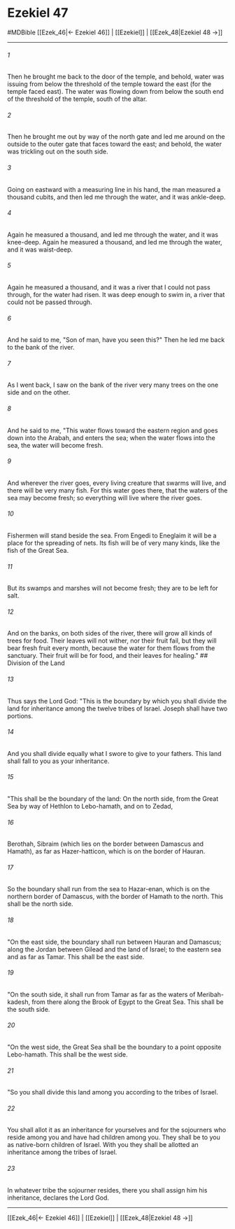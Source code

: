 # Ezekiel 47
#MDBible
[[Ezek_46|← Ezekiel 46]] | [[Ezekiel]] | [[Ezek_48|Ezekiel 48 →]]

***

###### 1 

Then he brought me back to the door of the temple, and behold, water was issuing from below the threshold of the temple toward the east (for the temple faced east). The water was flowing down from below the south end of the threshold of the temple, south of the altar. 

###### 2 

Then he brought me out by way of the north gate and led me around on the outside to the outer gate that faces toward the east; and behold, the water was trickling out on the south side. 

###### 3 

Going on eastward with a measuring line in his hand, the man measured a thousand cubits, and then led me through the water, and it was ankle-deep. 

###### 4 

Again he measured a thousand, and led me through the water, and it was knee-deep. Again he measured a thousand, and led me through the water, and it was waist-deep. 

###### 5 

Again he measured a thousand, and it was a river that I could not pass through, for the water had risen. It was deep enough to swim in, a river that could not be passed through. 

###### 6 

And he said to me, "Son of man, have you seen this?" Then he led me back to the bank of the river. 

###### 7 

As I went back, I saw on the bank of the river very many trees on the one side and on the other. 

###### 8 

And he said to me, "This water flows toward the eastern region and goes down into the Arabah, and enters the sea; when the water flows into the sea, the water will become fresh. 

###### 9 

And wherever the river goes, every living creature that swarms will live, and there will be very many fish. For this water goes there, that the waters of the sea may become fresh; so everything will live where the river goes. 

###### 10 

Fishermen will stand beside the sea. From Engedi to Eneglaim it will be a place for the spreading of nets. Its fish will be of very many kinds, like the fish of the Great Sea. 

###### 11 

But its swamps and marshes will not become fresh; they are to be left for salt. 

###### 12 

And on the banks, on both sides of the river, there will grow all kinds of trees for food. Their leaves will not wither, nor their fruit fail, but they will bear fresh fruit every month, because the water for them flows from the sanctuary. Their fruit will be for food, and their leaves for healing." ## Division of the Land 

###### 13 

Thus says the Lord God: "This is the boundary by which you shall divide the land for inheritance among the twelve tribes of Israel. Joseph shall have two portions. 

###### 14 

And you shall divide equally what I swore to give to your fathers. This land shall fall to you as your inheritance. 

###### 15 

"This shall be the boundary of the land: On the north side, from the Great Sea by way of Hethlon to Lebo-hamath, and on to Zedad, 

###### 16 

Berothah, Sibraim (which lies on the border between Damascus and Hamath), as far as Hazer-hatticon, which is on the border of Hauran. 

###### 17 

So the boundary shall run from the sea to Hazar-enan, which is on the northern border of Damascus, with the border of Hamath to the north. This shall be the north side. 

###### 18 

"On the east side, the boundary shall run between Hauran and Damascus; along the Jordan between Gilead and the land of Israel; to the eastern sea and as far as Tamar. This shall be the east side. 

###### 19 

"On the south side, it shall run from Tamar as far as the waters of Meribah-kadesh, from there along the Brook of Egypt to the Great Sea. This shall be the south side. 

###### 20 

"On the west side, the Great Sea shall be the boundary to a point opposite Lebo-hamath. This shall be the west side. 

###### 21 

"So you shall divide this land among you according to the tribes of Israel. 

###### 22 

You shall allot it as an inheritance for yourselves and for the sojourners who reside among you and have had children among you. They shall be to you as native-born children of Israel. With you they shall be allotted an inheritance among the tribes of Israel. 

###### 23 

In whatever tribe the sojourner resides, there you shall assign him his inheritance, declares the Lord God. 

***

[[Ezek_46|← Ezekiel 46]] | [[Ezekiel]] | [[Ezek_48|Ezekiel 48 →]]
